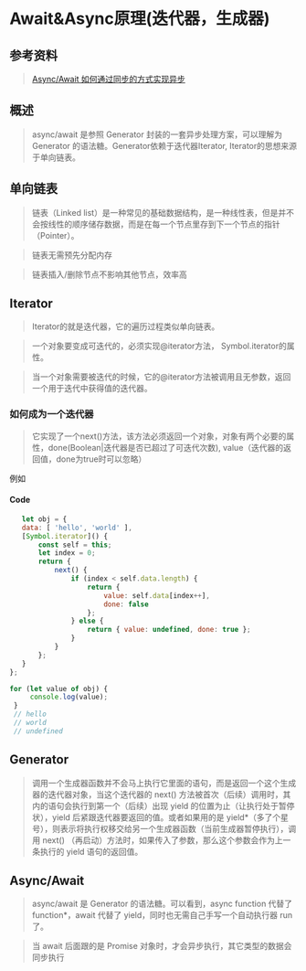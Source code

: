 # Await&Async原理(迭代器，生成器)

## 参考资料
> [Async/Await 如何通过同步的方式实现异步](https://juejin.im/post/5d2c814c6fb9a07ecd3d8e43#heading-3)

## 概述
> async/await 是参照 Generator 封装的一套异步处理方案，可以理解为 Generator 的语法糖。Generator依赖于迭代器Iterator, Iterator的思想来源于单向链表。

## 单向链表
> 链表（Linked list）是一种常见的基础数据结构，是一种线性表，但是并不会按线性的顺序储存数据，而是在每一个节点里存到下一个节点的指针（Pointer）。

> 链表无需预先分配内存

> 链表插入/删除节点不影响其他节点，效率高

## Iterator
> Iterator的就是迭代器，它的遍历过程类似单向链表。

> 一个对象要变成可迭代的，必须实现@iterator方法， Symbol.iterator的属性。

> 当一个对象需要被迭代的时候，它的@iterator方法被调用且无参数，返回一个用于迭代中获得值的迭代器。

### 如何成为一个迭代器
> 它实现了一个next()方法，该方法必须返回一个对象，对象有两个必要的属性，done(Boolean|迭代器是否已超过了可迭代次数), value（迭代器的返回值，done为true时可以忽略）

例如
#### Code
 ```javascript
    let obj = {
    data: [ 'hello', 'world' ],
    [Symbol.iterator]() {
        const self = this;
        let index = 0;
        return {
            next() {
                if (index < self.data.length) {
                    return {
                        value: self.data[index++],
                        done: false
                    };
                } else {
                    return { value: undefined, done: true };
                }
            }
        };
    }
};
  ```
   ```javascript
   for (let value of obj) {
        console.log(value);
    }
    // hello
    // world
    // undefined
   ```

## Generator 
> 调用一个生成器函数并不会马上执行它里面的语句，而是返回一个这个生成器的迭代器对象，当这个迭代器的 next() 方法被首次（后续）调用时，其内的语句会执行到第一个（后续）出现 yield 的位置为止（让执行处于暂停状），yield 后紧跟迭代器要返回的值。或者如果用的是 yield*（多了个星号），则表示将执行权移交给另一个生成器函数（当前生成器暂停执行），调用 next() （再启动）方法时，如果传入了参数，那么这个参数会作为上一条执行的 yield 语句的返回值。

## Async/Await
> async/await 是 Generator 的语法糖。可以看到，async function 代替了 function*，await 代替了 yield，同时也无需自己手写一个自动执行器 run 了。

> 当 await 后面跟的是 Promise 对象时，才会异步执行，其它类型的数据会同步执行

